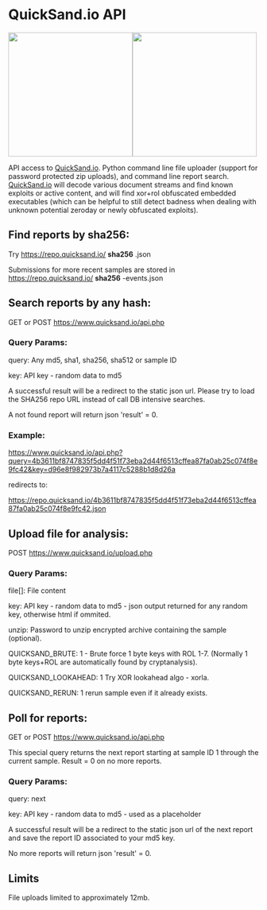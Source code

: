 # QuickSand.io API
<img src="https://quicksand.io/images/Quicksand/Icon_Colour/Quicksand-Icon-Colour.png" height="250"><img src="https://quicksand.io/images/quicksand.png" height="250">

API access to <a href=https://quicksand.io>QuickSand.io</a>. Python command line file uploader (support for password protected zip uploads), and command line report search. <a href=https://quicksand.io>QuickSand.io</a> will decode various document streams and find known exploits or active content, and will find xor+rol obfuscated embedded executables (which can be helpful to still detect badness when dealing with unknown potential zeroday or newly obfuscated exploits).

Find reports by sha256:
-----------------------

Try https://repo.quicksand.io/ **sha256** .json

Submissions for more recent samples are stored in https://repo.quicksand.io/ **sha256** -events.json

Search reports by any hash:
---------------------------

GET or POST https://www.quicksand.io/api.php

### Query Params:

query: Any md5, sha1, sha256, sha512 or sample ID

key: API key - random data to md5

A successful result will be a redirect to the static json url. Please try to load the SHA256 repo URL instead of call DB intensive searches.

A not found report will return json 'result' = 0.

### Example:

https://www.quicksand.io/api.php?query=4b3611bf8747835f5dd4f51f73eba2d44f6513cffea87fa0ab25c074f8e9fc42&key=d96e8f982973b7a4117c5288b1d8d26a

redirects to: 

https://repo.quicksand.io/4b3611bf8747835f5dd4f51f73eba2d44f6513cffea87fa0ab25c074f8e9fc42.json


Upload file for analysis:
-------------------------
POST https://www.quicksand.io/upload.php

### Query Params:

file[]: File content

key: API key - random data to md5 - json output returned for any random key, otherwise html if ommited.

unzip: Password to unzip encrypted archive containing the sample (optional).

QUICKSAND_BRUTE: 1 - Brute force 1 byte keys with ROL 1-7. (Normally 1 byte keys+ROL are automatically found by cryptanalysis).

QUICKSAND_LOOKAHEAD: 1 Try XOR lookahead algo - xorla.

QUICKSAND_RERUN: 1 rerun sample even if it already exists.

Poll for reports:
-----------------

GET or POST https://www.quicksand.io/api.php

This special query returns the next report starting at sample ID 1 through the current sample. Result = 0 on no more reports.

### Query Params:

query: next

key: API key - random data to md5 - used as a placeholder

A successful result will be a redirect to the static json url of the next report and save the report ID associated to your md5 key.

No more reports will return json 'result' = 0.


Limits
------

File uploads limited to approximately 12mb.


